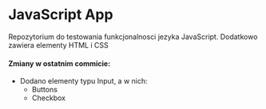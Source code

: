 # JavaScript App 
Repozytorium do testowania funkcjonalnosci jezyka JavaScript.
Dodatkowo zawiera elementy HTML i CSS
#### Zmiany w ostatnim commicie:
- Dodano elementy typu Input, a w nich:
  - Buttons
  - Checkbox